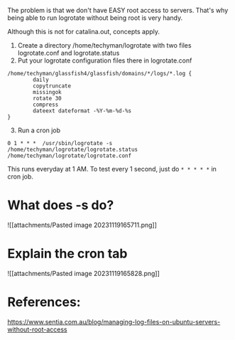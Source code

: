 The problem is that we don't have EASY root access to servers. That's why being able to run logrotate without being root is very handy.

Although this is not for catalina.out, concepts apply.

1) Create a directory  /home/techyman/logrotate with two files logrotate.conf and logrotate.status
2) Put your logrotate configuration files there in logrotate.conf
```
/home/techyman/glassfish4/glassfish/domains/*/logs/*.log {
        daily
        copytruncate
        missingok
        rotate 30
        compress
        dateext dateformat -%Y-%m-%d-%s
}
```
3) Run a cron job
```
0 1 * * *  /usr/sbin/logrotate -s /home/techyman/logrotate/logrotate.status /home/techyman/logrotate/logrotate.conf
```
This runs everyday at 1 AM.
To test every 1 second, just do `* * * * *` in cron job.

# What does -s do?
![[attachments/Pasted image 20231119165711.png]]
# Explain the cron tab
![[attachments/Pasted image 20231119165828.png]]

# References:
https://www.sentia.com.au/blog/managing-log-files-on-ubuntu-servers-without-root-access
